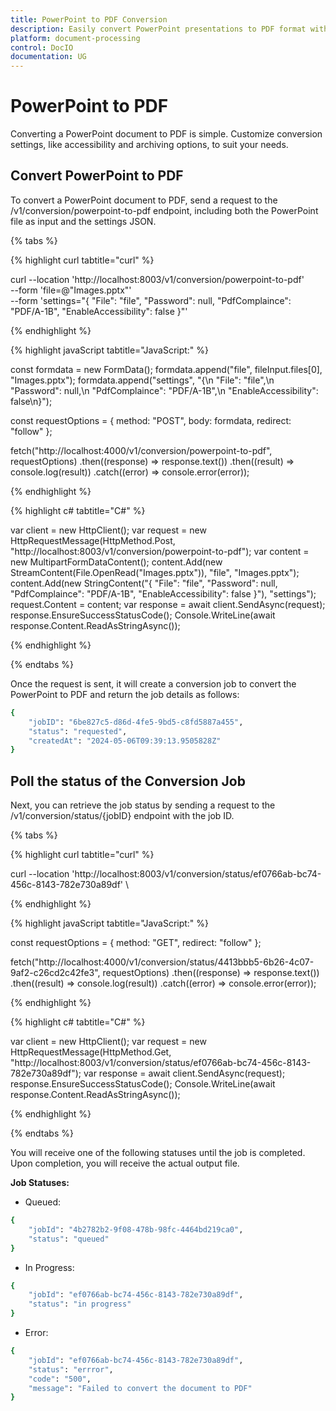 ```yaml
---
title: PowerPoint to PDF Conversion
description: Easily convert PowerPoint presentations to PDF format with customizable settings. Integration is simple, allowing you to tailor conversion options to your needs.
platform: document-processing
control: DocIO
documentation: UG
---
```

# PowerPoint to PDF

Converting a PowerPoint document to PDF is simple. Customize conversion settings, like accessibility and archiving options, to suit your needs.

## Convert PowerPoint to PDF

To convert a PowerPoint document to PDF, send a request to the /v1/conversion/powerpoint-to-pdf endpoint, including both the PowerPoint file as input and the settings JSON.

{% tabs %}

{% highlight curl tabtitle="curl" %}

curl --location 'http://localhost:8003/v1/conversion/powerpoint-to-pdf' \
--form 'file=@"Images.pptx"' \
--form 'settings="{
  \"File\": \"file\",
  \"Password\": null,
  \"PdfComplaince\": \"PDF/A-1B\",
  \"EnableAccessibility\": false
}"'

{% endhighlight %}

{% highlight javaScript tabtitle="JavaScript:" %}

const formdata = new FormData();
formdata.append("file", fileInput.files[0], "Images.pptx");
formdata.append("settings", "{\n  \"File\": \"file\",\n  \"Password\": null,\n  \"PdfComplaince\": \"PDF/A-1B\",\n  \"EnableAccessibility\": false\n}");

const requestOptions = {
  method: "POST",
  body: formdata,
  redirect: "follow"
};

fetch("http://localhost:4000/v1/conversion/powerpoint-to-pdf", requestOptions)
  .then((response) => response.text())
  .then((result) => console.log(result))
  .catch((error) => console.error(error));

{% endhighlight %} 

{% highlight c# tabtitle="C#" %}

var client = new HttpClient();
var request = new HttpRequestMessage(HttpMethod.Post, "http://localhost:8003/v1/conversion/powerpoint-to-pdf");
var content = new MultipartFormDataContent();
content.Add(new StreamContent(File.OpenRead("Images.pptx")), "file", "Images.pptx");
content.Add(new StringContent("{
  \"File\": \"file\",
  \"Password\": null,
  \"PdfComplaince\": \"PDF/A-1B\",
  \"EnableAccessibility\": false
}"), "settings");
request.Content = content;
var response = await client.SendAsync(request);
response.EnsureSuccessStatusCode();
Console.WriteLine(await response.Content.ReadAsStringAsync());

{% endhighlight %} 

{% endtabs %}

Once the request is sent, it will create a conversion job to convert the PowerPoint to PDF and return the job details as follows:

```bash
{
    "jobID": "6be827c5-d86d-4fe5-9bd5-c8fd5887a455",
    "status": "requested",
    "createdAt": "2024-05-06T09:39:13.9505828Z"
}
```

## Poll the status of the Conversion Job

Next, you can retrieve the job status by sending a request to the /v1/conversion/status/{jobID} endpoint with the job ID.

{% tabs %}

{% highlight curl tabtitle="curl" %}

curl --location 'http://localhost:8003/v1/conversion/status/ef0766ab-bc74-456c-8143-782e730a89df' \

{% endhighlight %}

{% highlight javaScript tabtitle="JavaScript:" %}

const requestOptions = {
  method: "GET",
  redirect: "follow"
};

fetch("http://localhost:4000/v1/conversion/status/4413bbb5-6b26-4c07-9af2-c26cd2c42fe3", requestOptions)
  .then((response) => response.text())
  .then((result) => console.log(result))
  .catch((error) => console.error(error));

{% endhighlight %} 

{% highlight c# tabtitle="C#" %}

var client = new HttpClient();
var request = new HttpRequestMessage(HttpMethod.Get, "http://localhost:8003/v1/conversion/status/ef0766ab-bc74-456c-8143-782e730a89df");
var response = await client.SendAsync(request);
response.EnsureSuccessStatusCode();
Console.WriteLine(await response.Content.ReadAsStringAsync());

{% endhighlight %} 

{% endtabs %}

You will receive one of the following statuses until the job is completed. Upon completion, you will receive the actual output file.

**Job Statuses:**

- Queued:

```bash
{
    "jobId": "4b2782b2-9f08-478b-98fc-4464bd219ca0",
    "status": "queued"
}
```
- In Progress:

```bash
{
    "jobId": "ef0766ab-bc74-456c-8143-782e730a89df",
    "status": "in progress"
}
```
- Error:

```bash
{
    "jobId": "ef0766ab-bc74-456c-8143-782e730a89df",
    "status": "errror",
    "code": "500",
    "message": "Failed to convert the document to PDF"        
}
```